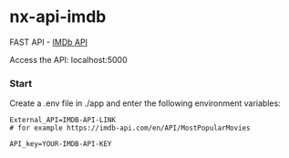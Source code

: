# nx-api-imdb

FAST API - [IMDb API](https://developer.imdb.com/documentation)

Access the API: localhost:5000

### Start
Create a .env file in ./app and enter the following environment variables:

    External_API=IMDB-API-LINK 
    # for example https://imdb-api.com/en/API/MostPopularMovies
    
    API_key=YOUR-IMDB-API-KEY